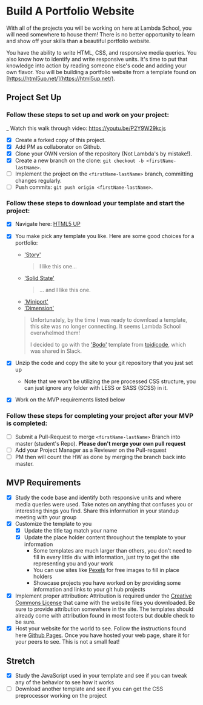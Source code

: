 # Build A Portfolio Website

With all of the projects you will be working on here at Lambda School, you will need somewhere to house them!  There is no better opportunity to learn and show off your skills than a beautiful portfolio website.  

You have the ability to write HTML, CSS, and responsive media queries.  You also know how to identify and write responsive units.  It's time to put that knowledge into action by reading someone else's code and adding your own flavor.  You will be building a portfolio website from a template found on [https://html5up.net/](https://html5up.net/).

## Project Set Up

### Follow these steps to set up and work on your project:

_ Watch this walk through video:  https://youtu.be/P2Y9W29kcjs

- [x] Create a forked copy of this project.
- [x] Add PM as collaborator on Github.
- [x] Clone your OWN version of the repository (Not Lambda's by mistake!).
- [x] Create a new branch on the clone: `git checkout -b <firstName-lastName>`.
- [ ] Implement the project on the `<firstName-lastName>` branch, committing changes regularly.
- [ ] Push commits: `git push origin <firstName-lastName>`.

### Follow these steps to download your template and start the project:

- [x] Navigate here: [HTML5 UP](https://html5up.net/)

- [x] You make pick any template you like.  Here are some good choices for a portfolio:
  - ['Story'](https://html5up.net/story)
    > I like this one...
  - ['Solid State'](https://html5up.net/solid-state)
    > ... and I like this one.
  - ['Miniport'](https://html5up.net/miniport)
  - ['Dimension'](https://html5up.net/dimension)

  > Unfortunately, by the time I was ready to download a template, this site was no longer connecting. It seems Lambda School overwhelmed them!
  >
  > I decided to go with the ['Bodo'](https://toidicode.github.io/template/05-bodo/) template from [toidicode](https://toidicode.github.io/template/), which was shared in Slack.

- [x] Unzip the code and copy the site to your git repository that you just set up
  * Note that we won't be utilizing the pre processed CSS structure, you can just ignore any folder with LESS or SASS (SCSS) in it.
  
- [x] Work on the MVP requirements listed below

### Follow these steps for completing your project after your MVP is completed:

- [ ] Submit a Pull-Request to merge `<firstName-lastName>` Branch into master (student's Repo). **Please don't merge your own pull request**
- [ ] Add your Project Manager as a Reviewer on the Pull-request
- [ ] PM then will count the HW as done by merging the branch back into master.

## MVP Requirements

- [x] Study the code base and identify both responsive units and where media queries were used.  Take notes on anything that confuses you or interesting things you find.  Share this information in your standup meeting with your group
- [x] Customize the template to you 
  - [x] Update the title tag match your name
  - [x] Update the place holder content throughout the template to your information
    * Some templates are much larger than others, you don't need to fill in every little div with information, just try to get the site representing you and your work 
    * You can use sites like [Pexels](https://www.pexels.com/) for free images to fill in place holders
    * Showcase projects you have worked on by providing some information and links to your git hub projects
- [x] Implement proper attribution: Attribution is required under the [Creative Commons License](https://html5up.net/license) that came with the website files you downloaded.  Be sure to provide attribution somewhere in the site.  The templates should already come with attribution found in most footers but double check to be sure.
- [x] Host your website for the world to see. Follow the instructions found here [Github Pages](https://pages.github.com/).  Once you have hosted your web page, share it for your peers to see.  This is not a small feat!

## Stretch

- [x] Study the JavaScript used in your template and see if you can tweak any of the behavior to see how it works
- [ ] Download another template and see if you can get the CSS preprocessor working on the project

